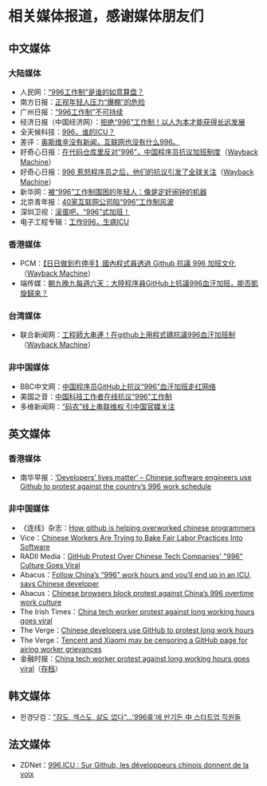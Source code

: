 # 相关媒体报道，感谢媒体朋友们

## 中文媒体
### 大陆媒体
- 人民网：[“996工作制”是谁的如意算盘？](http://opinion.people.com.cn/n1/2019/0402/c119388-31009768.html)
- 南方日报：[正视年轻人压力“爆棚”的危险](http://epaper.southcn.com/nfdaily/html/2019-04/03/content_7790850.htm)
- 广州日报：[“996工作制”不可持续](http://gzdaily.dayoo.com/pc/html/2019-04/03/content_108225_594534.htm)
- 经济日报（中国经济网）：[拒绝“996”工作制！以人为本才能获得长远发展](http://views.ce.cn/view/ent/201904/03/t20190403_31794131.shtml)
- 全天候科技：[996，谁的ICU？](https://awtmt.com/articles/3506048)
- 差评：[奥斯维辛没有新闻，互联网也没有什么996。](https://mp.weixin.qq.com/s/ML_VnsWcQdUGCLYXOABlrw)
- 好奇心日报：[在代码仓库里反对“996”，中国程序员抗议加班制度](https://www.qdaily.com/articles/62583.html)（[Wayback Machine](https://web.archive.org/web/20190405021913/https://www.qdaily.com/articles/62583.html)）
- 好奇心日报：[996 惹怒程序员之后，他们的抗议引发了全球关注](https://www.qdaily.com/articles/62652.html)（[Wayback Machine](https://web.archive.org/web/20190405013618/https://www.qdaily.com/articles/62652.html)）
- 新华网：[被“996”工作制围困的年轻人：像是定好闹钟的机器](http://www.xinhuanet.com/2019-04/02/c_1124313774.htm)
- 北京青年报：[40家互联网公司陷“996”工作制风波](http://www.chinanews.com/sh/2019/04-05/8801021.shtml)
- 深圳卫视：[滚蛋吧，“996”式加班！](https://www.toutiao.com/a6675967261229974023)
- 电子工程专辑：[工作996，生病ICU](https://www.eet-china.com/news/201904011154.html)
### 香港媒体
- PCM：[【日日做到冇停手】國內程式員透過 Github 抗議 996 加班文化](https://www.pcmarket.com.hk/2019/04/03/%E5%9C%8B%E5%85%A7%E7%A8%8B%E5%BC%8F%E5%93%A1%E9%80%8F%E9%81%8Egithub%E6%8A%97%E8%AD%B0996%E5%8A%A0%E7%8F%AD%E6%96%87%E5%8C%96/)（[Wayback Machine](https://web.archive.org/web/20190405045935/https://www.pcmarket.com.hk/2019/04/03/%E5%9C%8B%E5%85%A7%E7%A8%8B%E5%BC%8F%E5%93%A1%E9%80%8F%E9%81%8Egithub%E6%8A%97%E8%AD%B0996%E5%8A%A0%E7%8F%AD%E6%96%87%E5%8C%96/)）
- 端传媒：[朝九晚九每週六天：大陸程序員GitHub上抗議996血汗加班，能否凱旋歸來？](https://theinitium.com/roundtable/20190404-roundtable-zh-996icu/)
### 台湾媒体
- 联合新闻网：[工程師大串連！在github上用程式碼抗議996血汗加班制](https://udn.com/news/story/7086/3728572)（[Wayback Machine](https://web.archive.org/web/20190331140919/https://udn.com/news/story/7086/3728572)）
### 非中国媒体
- BBC中文网：[中国程序员GitHub上抗议“996”血汗加班走红网络](https://www.bbc.com/zhongwen/simp/chinese-news-47824716)
- 美国之音：[中国科技工作者在线抗议“996”工作制](https://www.voachinese.com/a/china-tech-labor-996-20190404/4862315.html)
- 多维新闻网：[“码农”线上串联维权 引中国官媒关注](http://news.dwnews.com/china/news/2019-04-03/60127095.html)
## 英文媒体
### 香港媒体
- 南华早报：[‘Developers’ lives matter’ – Chinese software engineers use Github to protest against the country’s 996 work schedule](https://www.scmp.com/tech/start-ups/article/3003691/developers-lives-matter-chinese-software-engineers-use-github)
### 非中国媒体
- 《连线》杂志：[How github is helping overworked chinese programmers](https://www.wired.com/story/how-github-helping-overworked-chinese-programmers/)
- Vice：[Chinese Workers Are Trying to Bake Fair Labor Practices Into Software](https://motherboard.vice.com/en_us/article/mbz84n/chinese-workers-are-trying-to-bake-fair-labor-practices-into-software)
- RADII Media：[GitHub Protest Over Chinese Tech Companies' "996" Culture Goes Viral](https://radiichina.com/github-protest-chinese-tech-996/)
- Abacus：[Follow China’s “996” work hours and you’ll end up in an ICU, says Chinese developer](https://www.abacusnews.com/digital-life/follow-chinas-996-work-hours-and-youll-end-icu-says-chinese-developer/article/3003702)
- Abacus：[Chinese browsers block protest against China’s 996 overtime work culture](https://www.abacusnews.com/digital-life/chinese-browsers-block-protest-against-chinas-996-overtime-work-culture/article/3004543)
- The Irish Times：[China tech worker protest against long working hours goes viral](https://www.irishtimes.com/business/technology/china-tech-worker-protest-against-long-working-hours-goes-viral-1.3848463)
- The Verge：[Chinese developers use GitHub to protest long work hours](https://www.theverge.com/2019/4/2/18291035/chinese-developers-github-protest-long-work-hours)
- The Verge：[Tencent and Xiaomi may be censoring a GitHub page for airing worker grievances](https://www.theverge.com/2019/4/3/18294030/tencent-xiaomi-china-censorship-browser-block-github-page-worker-grievances)
- 金融时报：[China tech worker protest against long working hours goes viral](https://www.ft.com/content/72754638-55d1-11e9-91f9-b6515a54c5b1)（[存档](https://archive.is/IZqTj)）

## 韩文媒体
- 한경닷컴：["잠도, 섹스도, 삶도 없다"…'996룰'에 반기든 中 스타트업 직원들](https://www.hankyung.com/article/201904053785i)

## 法文媒体
- ZDNet：[996.ICU : Sur Github, les développeurs chinois donnent de la voix](https://www.zdnet.fr/actualites/996icu-sur-github-les-developpeurs-chinois-donnent-de-la-voix-39882985.htm)
